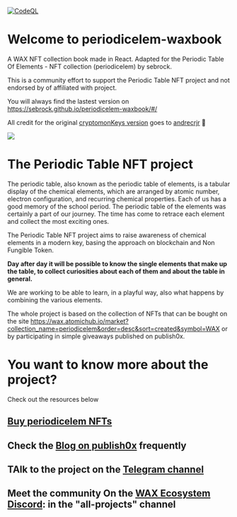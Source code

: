 [![CodeQL](https://github.com/sebrock/periodicelem-waxbook/actions/workflows/codeql-analysis.yml/badge.svg)](https://github.com/sebrock/periodicelem-waxbook/actions/workflows/codeql-analysis.yml)

# Welcome to periodicelem-waxbook
A WAX NFT collection book made in React.
Adapted for the Periodic Table Of Elements - NFT collection (periodicelem) by sebrock.

This  is a community effort to support the Periodic Table NFT project and not endorsed by of affiliated with project.

You will always find the lastest version on https://sebrock.github.io/periodicelem-waxbook/#/

All credit for the original [cryptomonKeys version](https://github.com/andrecrjr/cryptomonkey-stickerbook) goes to [andrecrjr](https://github.com/andrecrjr) 💛

![](./src/assets/periodicelem-screen.png)



 # The Periodic Table NFT project
The periodic table, also known as the periodic table of elements, is a tabular display of the chemical elements, which are arranged by atomic number, electron configuration, and recurring chemical properties. Each of us has a good memory of the school period. The periodic table of the elements was certainly a part of our journey. The time has come to retrace each element and collect the most exciting ones.

The Periodic Table NFT project aims to raise awareness of chemical elements in a modern key, basing the approach on blockchain and Non Fungible Token.

**Day after day it will be possible to know the single elements that make up the table, to collect curiosities about each of them and about the table in general.**

We are working to be able to learn, in a playful way, also what happens by combining the various elements.

The whole project is based on the collection of NFTs that can be bought on the site https://wax.atomichub.io/market?collection_name=periodicelem&order=desc&sort=created&symbol=WAX or by participating in simple giveaways published on publish0x.

# You want to know more about the project?
Check out the resources below
 ## [Buy periodicelem NFTs](https://wax.atomichub.io/market?collection_name=periodicelem&order=desc&sort=created&symbol=WAX)
 ## Check the [Blog on publish0x](https://www.publish0x.com/periodic-table-of-elements-nft/) frequently
 ## TAlk to the project on the [Telegram channel](https://t.me/periodicelem)
 ## Meet the community On the [WAX Ecosystem Discord](https://discord.gg/8mqYBywpuB): in the "all-projects" channel
